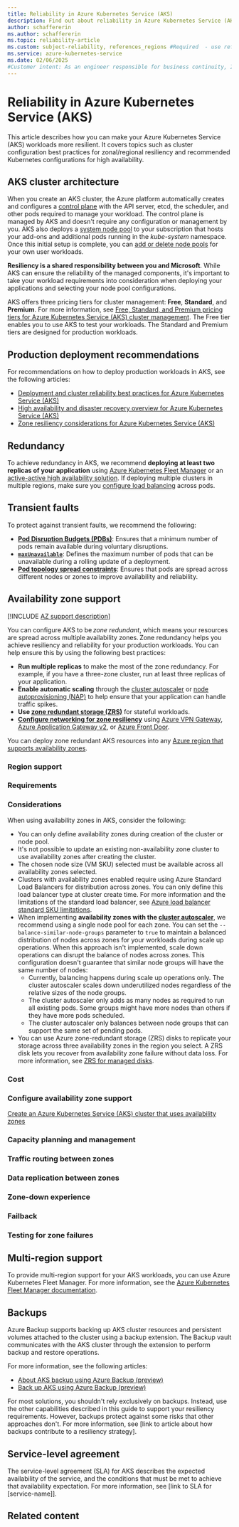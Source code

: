 ```yaml
---
title: Reliability in Azure Kubernetes Service (AKS)
description: Find out about reliability in Azure Kubernetes Service (AKS), including availability zones and multi-region deployments.
author: schaffererin
ms.author: schaffererin
ms.topic: reliability-article
ms.custom: subject-reliability, references_regions #Required  - use references_regions if specific regions are mentioned.
ms.service: azure-kubernetes-service
ms.date: 02/06/2025
#Customer intent: As an engineer responsible for business continuity, I want to understand who need to understand the details of how AKS works from a reliability perspective and plan disaster recovery strategies in alignment with the exact processes that Azure services follow during different kinds of situations. 
---
```


# Reliability in Azure Kubernetes Service (AKS)

This article describes how you can make your Azure Kubernetes Service (AKS) workloads more resilient. It covers topics such as cluster configuration best practices for zonal/regional resiliency and recommended Kubernetes configurations for high availability.

## AKS cluster architecture

When you create an AKS cluster, the Azure platform automatically creates and configures a [control plane](/azure/aks/core-aks-concepts#control-plane) with the API server, etcd, the scheduler, and other pods required to manage your workload. The control plane is managed by AKS and doesn't require any configuration or management by you. AKS also deploys a [system node pool](/azure/aks/use-system-pools) to your subscription that hosts your add-ons and additional pods running in the *kube-system* namespace. Once this initial setup is complete, you can [add or delete node pools](/azure/aks/create-node-pools) for your own user workloads.

**Resiliency is a shared responsibility between you and Microsoft**. While AKS can ensure the reliability of the managed components, it's important to take your workload requirements into consideration when deploying your applications and selecting your node pool configurations.

AKS offers three pricing tiers for cluster management: **Free**, **Standard**, and **Premium**. For more information, see [Free, Standard, and Premium pricing tiers for Azure Kubernetes Service (AKS) cluster management](/azure/aks/free-standard-pricing-tiers). The Free tier enables you to use AKS to test your workloads. The Standard and Premium tiers are designed for production workloads.

## Production deployment recommendations

For recommendations on how to deploy production workloads in AKS, see the following articles:

- [Deployment and cluster reliability best practices for Azure Kubernetes Service (AKS)](/azure/aks/best-practices-app-cluster-reliability)
- [High availability and disaster recovery overview for Azure Kubernetes Service (AKS)](/azure/aks/ha-dr-overview)
- [Zone resiliency considerations for Azure Kubernetes Service (AKS)](/azure/aks/aks-zone-resiliency)

## Redundancy

To achieve redundancy in AKS, we recommend **deploying at least two replicas of your application** using [Azure Kubernetes Fleet Manager](/azure/kubernetes-fleet/overview) or an [active-active high availability solution](/azure/aks/active-active-solution). If deploying multiple clusters in multiple regions, make sure you [configure load balancing](/azure/aks/best-practices-app-cluster-reliability#standard-load-balancer) across pods.

## Transient faults

To protect against transient faults, we recommend the following:

- **[Pod Disruption Budgets (PDBs)](/azure/aks/best-practices-app-cluster-reliability#pod-disruption-budgets-pdbs)**: Ensures that a minimum number of pods remain available during voluntary disruptions.
- **[`maxUnavailable`](/azure/aks/best-practices-app-cluster-reliability#maxunavailable)**: Defines the maximum number of pods that can be unavailable during a rolling update of a deployment.
- **[Pod topology spread constraints](/azure/aks/best-practices-app-cluster-reliability#pod-topology-spread-constraints)**: Ensures that pods are spread across different nodes or zones to improve availability and reliability.

<!-- Add information about AKS reaction to unforeseen downtime of nodes (e.g. if the underlying host becomes unresponsive) -->

## Availability zone support

[!INCLUDE [AZ support description](includes/reliability-availability-zone-description-include.md)]

You can configure AKS to be *zone redundant*, which means your resources are spread across multiple availability zones. Zone redundancy helps you achieve resiliency and reliability for your production workloads. You can help ensure this by using the following best practices:

- **Run multiple replicas** to make the most of the zone redundancy. For example, if you have a three-zone cluster, run at least three replicas of your application.
- **Enable automatic scaling** through the [cluster autoscaler](/azure/aks/cluster-autoscaler) or [node autoprovisioning (NAP)](/azure/aks/node-autoprovision) to help ensure that your application can handle traffic spikes.
- **Use [zone redundant storage (ZRS)](/azure/aks/aks-zone-resiliency#make-your-storage-disk-decision)** for stateful workloads.
- **[Configure networking for zone resiliency](/azure/aks/aks-zone-resiliency#configure-az-aware-networking)** using [Azure VPN Gateway](/azure/vpn-gateway/vpn-gateway-about-vpngateways), [Azure Application Gateway v2](/azure/application-gateway/overview-v2), or [Azure Front Door](/azure/frontdoor/front-door-overview).

You can deploy zone redundant AKS resources into any [Azure region that supports availability zones](./availability-zones-region-support.md).

### Region support

<!-- Add information on HA/DR docs, how to load balance across multiple clusters, Fleet -->

### Requirements

### Considerations

When using availability zones in AKS, consider the following:

- You can only define availability zones during creation of the cluster or node pool.
- It's not possible to update an existing non-availability zone cluster to use availability zones after creating the cluster.
- The chosen node size (VM SKU) selected must be available across all availability zones selected.
- Clusters with availability zones enabled require using Azure Standard Load Balancers for distribution across zones. You can only define this load balancer type at cluster create time. For more information and the limitations of the standard load balancer, see [Azure load balancer standard SKU limitations](/azure/aks/load-balancer-standard#limitaitons).
- When implementing **availability zones with the [cluster autoscaler](/azure/aks/cluster-autoscaler-overview)**, we recommend using a single node pool for each zone. You can set the `--balance-similar-node-groups` parameter to `true` to maintain a balanced distribution of nodes across zones for your workloads during scale up operations. When this approach isn't implemented, scale down operations can disrupt the balance of nodes across zones. This configuration doesn't guarantee that similar node groups will have the same number of nodes:
  - Currently, balancing happens during scale up operations only. The cluster autoscaler scales down underutilized nodes regardless of the relative sizes of the node groups.
  - The cluster autoscaler only adds as many nodes as required to run all existing pods. Some groups might have more nodes than others if they have more pods scheduled.
  - The cluster autoscaler only balances between node groups that can support the same set of pending pods.
- You can use Azure zone-redundant storage (ZRS) disks to replicate your storage across three availability zones in the region you select. A ZRS disk lets you recover from availability zone failure without data loss. For more information, see [ZRS for managed disks](/azure/virtual-machines/disks-redundancy#zone-redundant-storage-for-managed-disks).

### Cost

### Configure availability zone support

[Create an Azure Kubernetes Service (AKS) cluster that uses availability zones](/azure/aks/availability-zones)

### Capacity planning and management

### Traffic routing between zones

### Data replication between zones

### Zone-down experience

### Failback

### Testing for zone failures  

## Multi-region support

To provide multi-region support for your AKS workloads, you can use Azure Kubernetes Fleet Manager. For more information, see the [Azure Kubernetes Fleet Manager documentation](/azure/kubernetes-fleet-overview).

## Backups

Azure Backup supports backing up AKS cluster resources and persistent volumes attached to the cluster using a backup extension. The Backup vault communicates with the AKS cluster through the extension to perform backup and restore operations.

For more information, see the following articles:

- [About AKS backup using Azure Backup (preview)](/azure/backup/azure-kubernetes-service-backup-overview)
- [Back up AKS using Azure Backup (preview)](/azure/backup/azure-kubernetes-service-cluster-backup)

For most solutions, you shouldn't rely exclusively on backups. Instead, use the other capabilities described in this guide to support your resiliency requirements. However, backups protect against some risks that other approaches don't. For more information, see [link to article about how backups contribute to a resiliency strategy].

## Service-level agreement

The service-level agreement (SLA) for AKS describes the expected availability of the service, and the conditions that must be met to achieve that availability expectation. For more information, see [link to SLA for [service-name]].

## Related content

<!-- 10.Related content ---------------------------------------------------------------------
Required: Include any related content that points to a relevant task to accomplish,
or to a related topic. 

- [Reliability in Azure](/azure/availability-zones/overview.md)
-->